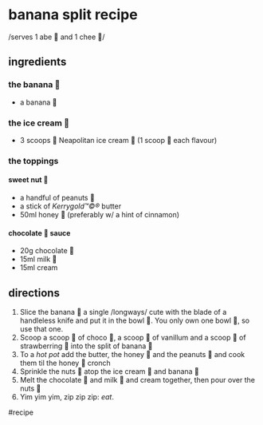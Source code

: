 # banana split recipe
/serves 1 abe 👦 and 1 chee 👧/

## ingredients
### the banana 🍌
* a banana 🍌
### the ice cream 🍨
* 3 scoops 🥄 Neapolitan ice cream 🍨 (1 scoop 🥄 each flavour)
### the toppings
#### sweet nut 🥜
* a handful of peanuts 🥜
* a stick of _Kerrygold™©®_ butter
* 50ml honey 🍯 (preferably w/ a hint of cinnamon)
#### chocolate 🍫 sauce
* 20g chocolate 🍫
* 15ml milk 🥛
* 15ml cream

## directions
1. Slice the banana 🍌 a single /longways/ cute with the blade of a handleless knife and put it in the bowl 🥣. You only own one bowl 🥣, so use that one.
2. Scoop a scoop 🥄 of choco 🍫, a scoop 🥄 of vanillum and a scoop 🥄 of strawberring 🍓 into the split of banana 🍌
3. To a _hot pot_ add the butter, the honey 🍯 and the peanuts 🥜 and cook them til the honey 🍯 cronch
4. Sprinkle the nuts 🥜 atop the ice cream 🍨 and banana 🍌
5. Melt the chocolate 🍫 and milk 🥛 and cream together, then pour over the nuts 🥜
6. Yim yim yim, zip zip zip: *eat*.

#recipe
